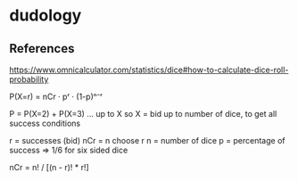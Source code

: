# dudology

## References

https://www.omnicalculator.com/statistics/dice#how-to-calculate-dice-roll-probability

P(X=r) = nCr · pʳ · (1-p)ⁿ⁻ʳ

P = P(X=2) + P(X=3) ... up to X
so X = bid up to number of dice, to get all success conditions

r = successes (bid)
nCr = n choose r
n = number of dice
p = percentage of success => 1/6 for six sided dice

nCr = n! / [(n - r)! * r!]
